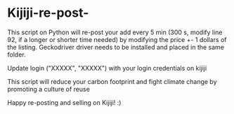 # Kijiji-re-post-
This script on Python will re-post your add every 5 min (300 s, modify line 92, if a longer or shorter time needed) by modifying the price +- 1 dollars of the listing. 
Geckodriver driver needs to be installed and placed in the same folder.

Update login ("XXXXX", "XXXXX") with your login credentials on kijiji

This script will reduce your carbon footprint and fight climate change by promoting a culture of reuse


Happy re-posting and selling on Kijiji! :)
